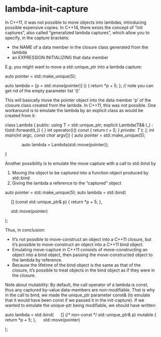 # lambda-init-capture

In C++11, it was not possible to move objects into lambdas, introducing
possible expensive copies. In C++14, there exists the concept of “init
captures”, also called “generalized lambda captures”, which allow you to
specify, in the capture brackets:

-   the NAME of a data member in the closure class generated from the
    lambda
-   an EXPRESSION INITIALIZING that data member

E.g. you might want to move a std::unique_ptr into a lambda capture:

auto pointer = std::make_unique<int>(5);

auto lambda = [p = std::move(pointer)] () { return *p + 5; }; // note
you can get rid of the empty parameter list ‘()'

This will basically move the pointer object into the data member ‘p’ of
the closure class created from the lambda. In C++11, this was not
possible. One workaround is to emulate the lambda by an explicit class
as would be created from it:

class Lambda
 {
public:
using T = std::unique_ptr<int>;
explicit Lambda(T&& t_) : t(std::forward<T>(t_)) { }
int operator()() const { return *t + 5; }
private:
T t;
 };
int main(int argc, const char* argv[])
 {
auto pointer = std::make_unique<int>(5);

              auto lambda = Lambda(std::move(pointer));

}

Another possibility is to emulate the move capture with a call to
std::bind by

1.  Moving the object to be captured into a function object produced by
    std::bind
2.  Giving the lambda a reference to the “captured” object

auto pointer = std::make_unique<int>(5);
auto lambda = std::bind(

     [] (const std::unique_ptr<int>& p) { return *p + 5; },

     std::move(pointer)

);

Thus, in conclusion:

-   It’s not possible to move-construct an object into a C++11 closure,
    but it’s possible to move-construct an object into a C++11
    bind object.
-   Emulating move-capture in C++11 consists of move-constructing an
    object into a bind object, then passing the move-constructed object
    to the lambda by reference.
-   Because the lifetime of the bind object is the same as that of the
    closure, it’s possible to treat objects in the bind object as if
    they were in the closure.

Note about mutability: By default, the call operator of a lambda is
const, thus any captured by-value data-members are non-modifiable. That
is why in the call to bind, we made the unique_ptr parameter const& (to
emulate that it would have been const if we passed it in the
init-capture). If we wanted to emulate the unique-ptr being modifiable,
we should have written:

auto lambda = std::bind(
      [] (/* non-const */ std::unique_ptr<int>& p) mutable { return *p +
5; },
      std::move(pointer)

);


